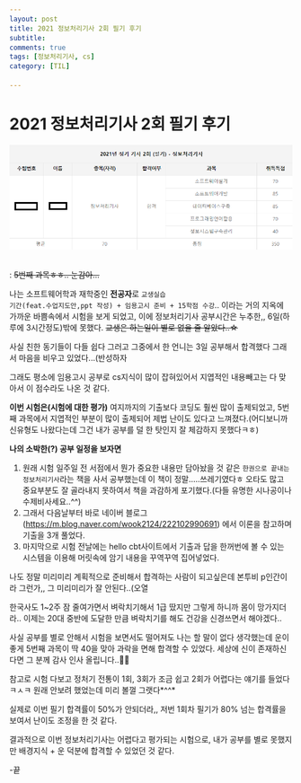 ```yaml
---
layout: post
title: 2021 정보처리기사 2회 필기 후기
subtitle: 
comments: true
tags: [정보처리기사, cs]
category: [TIL]

---
```


# 2021 정보처리기사 2회 필기 후기

![enter image description here](https://github.com/s2uyeoii/s2uyeoii.github.io/blob/master/assets/img/%E3%85%8B%E3%85%8B.png?raw=true)
<br>
<br>

: ~~5번째 과목ㅎㅎ.. 눈감아...~~

나는 소프트웨어학과 재학중인 <strong>전공자</strong>로 <code>교생실습 기간(feat.수업지도안,ppt 작성) + 임용고시 준비 + 15학점 수강</code>.. 이라는 거의 지옥에 가까운 바쁨속에서 시험을 보게 되었고, 이에 정보처리기사 공부시간은 누추한,, 6일(하루에 3시간정도)밖에 못했다. ~~교생은 하는일이 별로 없을 줄 알았다..☆~~

사실 친한 동기들이 다들 쉽다 그러고 그중에서 한 언니는 3일 공부해서 합격했다 그래서 마음을 비우고 있었다...(반성하자

그래도 평소에 임용고시 공부로 cs지식이 많이 잡혀있어서 지엽적인 내용빼고는 다 맞아서 이 점수라도 나온 것 같다.

<strong>이번 시험은(시험에 대한 평가)</strong> 여지까지의 기출보다 코딩도 훨씬 많이 출제되었고, 5번째 과목에서 지엽적인 부분이 많이 출제되어 제법 난이도 있다고 느껴졌다.(어디보니까 신유형도 나왔다는데 그건 내가 공부를 덜 한 탓인지 잘 체감하지 못했다ㅋㅎ)

<strong>나의 소박한(?) 공부 일정을 보자면</strong>

1. 원래 시험 일주일 전 서점에서 뭔가 중요한 내용만 담아놨을 것 같은 <code>한권으로 끝내는 정보처리기사</code>라는 책을 사서 공부했는데 이 책이 정말.....쓰레기였다ㅎ 오타도 많고 중요부분도 잘 골라내지 못하여서 책을 과감하게 포기했다.(다들 유명한 시나공이나 수제비사세요..^^)
2. 그래서 다음날부터 바로 네이버 블로그(<link>https://m.blog.naver.com/wook2124/222102990691</link>) 에서 이론을 참고하며 기출을 3개 풀었다. 
3. 마지막으로 시험 전날에는 hello cbt사이트에서 기출과 답을 한꺼번에 볼 수 있는 시스템을 이용해 머릿속에 암기 내용을 꾸역꾸역 집어넣었다.

나도 정말 미리미리 계획적으로 준비해서 합격하는 사람이 되고싶은데 본투비 p인간이라 그런가,, 그 미리미리가 잘 안된다..(오열

한국사도 1~2주 잠 줄여가면서 벼락치기해서 1급 땄지만 그렇게 하니까 몸이 망가지더라.. 이제는 20대 중반에 도달한 만큼 벼락치기를 해도 건강을 신경쓰면서 해야겠다..
 
사실 공부를 별로 안해서 시험을 보면서도 떨어져도 나는 할 말이 없다 생각했는데 운이 좋게 5번째 과목이 딱 40을 맞아 과락을 면해 합격할 수 있었다. 세상에 신이 존재하신다면 그 분께 감사 인사 올립니다..🙇‍♀️

참고로 시험 다보고 정처기 전통이 1회, 3회가 조금 쉽고 2회가 어렵다는 얘기를 들었다ㅋㅅㅋ 원래 안보려 했었는데 미리 볼껄 그랫다*^^*

실제로 이번 필기 합격률이 50%가 안되더라,, 저번 1회차 필기가 80% 넘는 합격률을 보여서 난이도 조정을 한 것 같다.

결과적으로 이번 정보처리기사는 어렵다고 평가되는 시험으로, 내가 공부를 별로 못했지만 배경지식 + 운 덕분에 합격할 수 있었던 것 같다. 

-끝
